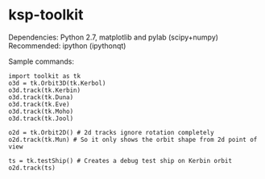 ksp-toolkit
===========

Dependencies: Python 2.7, matplotlib and pylab (scipy+numpy)
Recommended: ipython (ipythonqt)

Sample commands:

    import toolkit as tk
    o3d = tk.Orbit3D(tk.Kerbol)
    o3d.track(tk.Kerbin)
    o3d.track(tk.Duna)
    o3d.track(tk.Eve)
    o3d.track(tk.Moho)
    o3d.track(tk.Jool)
    
    o2d = tk.Orbit2D() # 2d tracks ignore rotation completely 
    o2d.track(tk.Mun) # So it only shows the orbit shape from 2d point of view
    
    ts = tk.testShip() # Creates a debug test ship on Kerbin orbit
    o2d.track(ts)